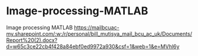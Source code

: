 # Image-processing-MATLAB
Image processing MATLAB
https://mailbcuac-my.sharepoint.com/:w:/r/personal/bill_mutisya_mail_bcu_ac_uk/Documents/Report%20(2).docx?d=w65c3ce22cb4f428a84ebf0ed9972a930&csf=1&web=1&e=MVhl6y
